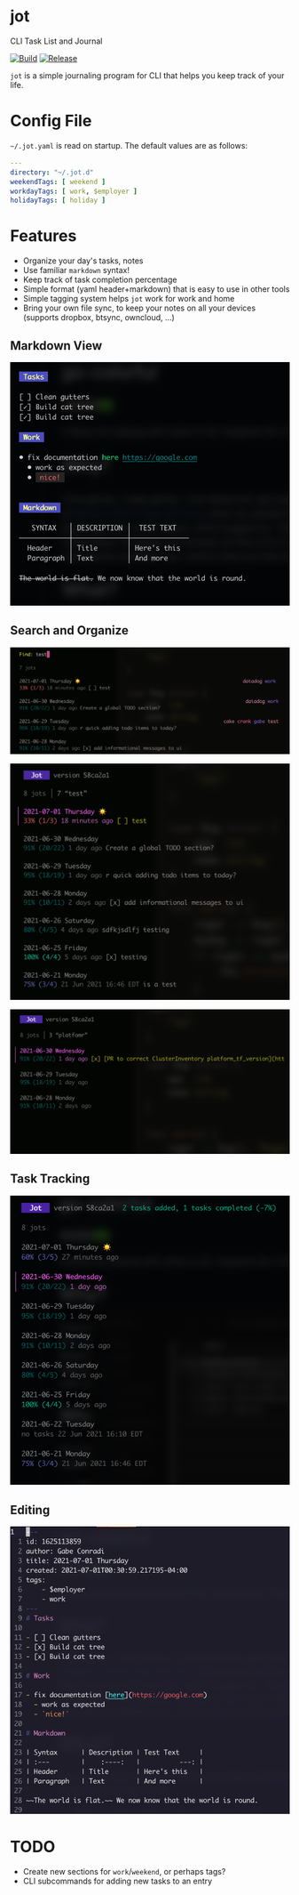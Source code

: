 # jot

CLI Task List and Journal

[![Build](https://github.com/byxorna/jot/actions/workflows/build.yaml/badge.svg)](https://github.com/byxorna/jot/actions/workflows/build.yaml) [![Release](https://github.com/byxorna/jot/actions/workflows/build.yaml/badge.svg?event=release)](https://github.com/byxorna/jot/actions/workflows/build.yaml)

`jot` is a simple journaling program for CLI that helps you keep track of your life.

# Config File

`~/.jot.yaml` is read on startup. The default values are as follows:

```yaml
---
directory: "~/.jot.d"
weekendTags: [ weekend ]
workdayTags: [ work, $employer ]
holidayTags: [ holiday ]
```

# Features

- Organize your day's tasks, notes
- Use familiar `markdown` syntax!
- Keep track of task completion percentage
- Simple format (yaml header+markdown) that is easy to use in other tools
- Simple tagging system helps `jot` work for work and home
- Bring your own file sync, to keep your notes on all your devices (supports dropbox, btsync, owncloud, ...)

## Markdown View

![Markdown rendering](screenshots/markdown%20rendering.png)

## Search and Organize

![Search: tags](screenshots/search%20-%20tags.png)

![Search: fuzzy matching with context](screenshots/search%20-%20fuzzy%20context%201.png)

![Search: fuzzy matching with context 2](screenshots/search%20-%20fuzzy%20context%202.png)

## Task Tracking

![Track task progress](screenshots/task%20tracking%20delta.png)

## Editing

![Editing in vim](screenshots/editing%20view.png)


# TODO

- Create new sections for `work`/`weekend`, or perhaps tags?
- CLI subcommands for adding new tasks to an entry
